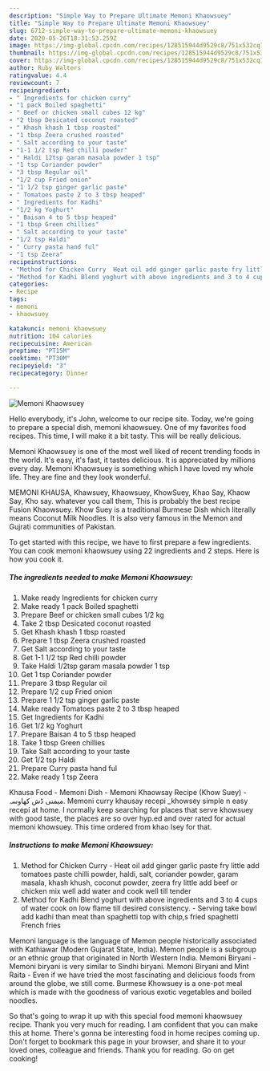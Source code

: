 ```yaml
---
description: "Simple Way to Prepare Ultimate Memoni Khaowsuey"
title: "Simple Way to Prepare Ultimate Memoni Khaowsuey"
slug: 6712-simple-way-to-prepare-ultimate-memoni-khaowsuey
date: 2020-05-26T18:31:53.259Z
image: https://img-global.cpcdn.com/recipes/128515944d9529c8/751x532cq70/memoni-khaowsuey-recipe-main-photo.jpg
thumbnail: https://img-global.cpcdn.com/recipes/128515944d9529c8/751x532cq70/memoni-khaowsuey-recipe-main-photo.jpg
cover: https://img-global.cpcdn.com/recipes/128515944d9529c8/751x532cq70/memoni-khaowsuey-recipe-main-photo.jpg
author: Ruby Walters
ratingvalue: 4.4
reviewcount: 7
recipeingredient:
- " Ingredients for chicken curry"
- "1 pack Boiled spaghetti"
- " Beef or chicken small cubes 12 kg"
- "2 tbsp Desicated coconut roasted"
- " Khash khash 1 tbsp roasted"
- "1 tbsp Zeera crushed roasted"
- " Salt according to your taste"
- "1-1 1/2 tsp Red chilli powder"
- " Haldi 12tsp garam masala powder 1 tsp"
- "1 tsp Coriander powder"
- "3 tbsp Regular oil"
- "1/2 cup Fried onion"
- "1 1/2 tsp ginger garlic paste"
- " Tomatoes paste 2 to 3 tbsp heaped"
- " Ingredients for Kadhi"
- "1/2 kg Yoghurt"
- " Baisan 4 to 5 tbsp heaped"
- "1 tbsp Green chillies"
- " Salt according to your taste"
- "1/2 tsp Haldi"
- " Curry pasta hand ful"
- "1 tsp Zeera"
recipeinstructions:
- "Method for Chicken Curry  Heat oil add ginger garlic paste fry little add tomatoes paste chilli powder, haldi, salt, coriander powder, garam masala, khash khush, coconut powder, zeera fry little add beef or chicken mix well add water and cook well till tender"
- "Method for Kadhi Blend yoghurt with above ingredients and 3 to 4 cups of water cook on low flame till desired consistency. Serving take bowl add kadhi than meat than spaghetti top with chip,s fried spaghetti French fries"
categories:
- Recipe
tags:
- memoni
- khaowsuey

katakunci: memoni khaowsuey 
nutrition: 104 calories
recipecuisine: American
preptime: "PT15M"
cooktime: "PT30M"
recipeyield: "3"
recipecategory: Dinner

---
```



![Memoni Khaowsuey](https://img-global.cpcdn.com/recipes/128515944d9529c8/751x532cq70/memoni-khaowsuey-recipe-main-photo.jpg)

Hello everybody, it's John, welcome to our recipe site. Today, we're going to prepare a special dish, memoni khaowsuey. One of my favorites food recipes. This time, I will make it a bit tasty. This will be really delicious.

Memoni Khaowsuey is one of the most well liked of recent trending foods in the world. It's easy, it's fast, it tastes delicious. It is appreciated by millions every day. Memoni Khaowsuey is something which I have loved my whole life. They are fine and they look wonderful.

MEMONI KHAUSA, Khawsuey, Khaowsuey, KhowSuey, Khao Say, Khaow Say, Kho say. whatever you call them, This is probably the best recipe Fusion Khaowsuey. Khow Suey is a traditional Burmese Dish which literally means Coconut Milk Noodles. It is also very famous in the Memon and Gujrati communities of Pakistan.


To get started with this recipe, we have to first prepare a few ingredients. You can cook memoni khaowsuey using 22 ingredients and 2 steps. Here is how you cook it.

<!--inarticleads1-->

##### The ingredients needed to make Memoni Khaowsuey:

1. Make ready  Ingredients for chicken curry
1. Make ready 1 pack Boiled spaghetti
1. Prepare  Beef or chicken small cubes 1/2 kg
1. Take 2 tbsp Desicated coconut roasted
1. Get  Khash khash 1 tbsp roasted
1. Prepare 1 tbsp Zeera crushed roasted
1. Get  Salt according to your taste
1. Get 1-1 1/2 tsp Red chilli powder
1. Take  Haldi 1/2tsp garam masala powder 1 tsp
1. Get 1 tsp Coriander powder
1. Prepare 3 tbsp Regular oil
1. Prepare 1/2 cup Fried onion
1. Prepare 1 1/2 tsp ginger garlic paste
1. Make ready  Tomatoes paste 2 to 3 tbsp heaped
1. Get  Ingredients for Kadhi
1. Get 1/2 kg Yoghurt
1. Prepare  Baisan 4 to 5 tbsp heaped
1. Take 1 tbsp Green chillies
1. Take  Salt according to your taste
1. Get 1/2 tsp Haldi
1. Prepare  Curry pasta hand ful
1. Make ready 1 tsp Zeera


Khausa Food - Memoni Dish - Memoni Khaowsay Recipe (Khow Suey) - میمنی ڈش کھاوسہ. Memoni curry khausay recepi _khowsey simple n easy recepi at home. I normally keep searching for places that serve khowsuey with good taste, the places are so over hyp.ed and over rated for actual memoni khowsuey. This time ordered from khao Isey for that. 

<!--inarticleads2-->

##### Instructions to make Memoni Khaowsuey:

1. Method for Chicken Curry  - Heat oil add ginger garlic paste fry little add tomatoes paste chilli powder, haldi, salt, coriander powder, garam masala, khash khush, coconut powder, zeera fry little add beef or chicken mix well add water and cook well till tender
1. Method for Kadhi Blend yoghurt with above ingredients and 3 to 4 cups of water cook on low flame till desired consistency. - Serving take bowl add kadhi than meat than spaghetti top with chip,s fried spaghetti French fries


Memoni language is the language of Memon people historically associated with Kathiawar (Modern Gujarat State, India). Memon people is a subgroup or an ethnic group that originated in North Western India. Memoni Biryani - Memoni biryani is very similar to Sindhi biryani. Memoni Biryani and Mint Raita - Even if we have tried the most fascinating and delicious foods from around the globe, we still come. Burmese Khowsuey is a one-pot meal which is made with the goodness of various exotic vegetables and boiled noodles. 

So that's going to wrap it up with this special food memoni khaowsuey recipe. Thank you very much for reading. I am confident that you can make this at home. There's gonna be interesting food in home recipes coming up. Don't forget to bookmark this page in your browser, and share it to your loved ones, colleague and friends. Thank you for reading. Go on get cooking!
